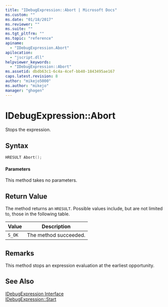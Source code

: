 ```yaml
---
title: "IDebugExpression::Abort | Microsoft Docs"
ms.custom: ""
ms.date: "01/18/2017"
ms.reviewer: ""
ms.suite: ""
ms.tgt_pltfrm: ""
ms.topic: "reference"
apiname: 
  - "IDebugExpression.Abort"
apilocation: 
  - "jscript.dll"
helpviewer_keywords: 
  - "IDebugExpression::Abort"
ms.assetid: dbdb63c1-6c4a-4cef-bb40-1843495ae167
caps.latest.revision: 8
author: "mikejo5000"
ms.author: "mikejo"
manager: "ghogen"
---
```

# IDebugExpression::Abort
Stops the expression.  
  
## Syntax  
  
```cpp
HRESULT Abort();  
```  
  
#### Parameters  
 This method takes no parameters.  
  
## Return Value  
 The method returns an `HRESULT`. Possible values include, but are not limited to, those in the following table.  
  
|Value|Description|  
|-----------|-----------------|  
|`S_OK`|The method succeeded.|  
  
## Remarks  
 This method stops an expression evaluation at the earliest opportunity.  
  
## See Also  
 [IDebugExpression Interface](../../winscript/reference/idebugexpression-interface.md)   
 [IDebugExpression::Start](../../winscript/reference/idebugexpression-start.md)